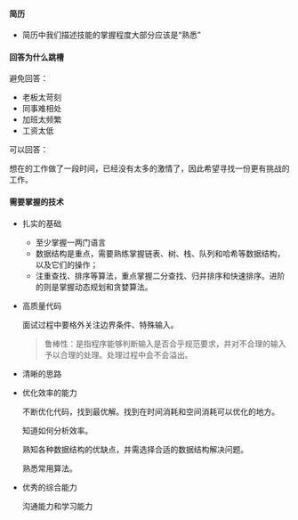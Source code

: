 #### 简历

- 简历中我们描述技能的掌握程度大部分应该是“熟悉”

#### 回答为什么跳槽

避免回答：

- 老板太苛刻
- 同事难相处
- 加班太频繁
- 工资太低

可以回答：

想在的工作做了一段时间，已经没有太多的激情了，因此希望寻找一份更有挑战的工作。

#### 需要掌握的技术

- 扎实的基础
  - 至少掌握一两门语言
  - 数据结构是重点，需要熟练掌握链表、树、栈、队列和哈希等数据结构，以及它们的操作；
  - 注重查找、排序等算法，重点掌握二分查找、归并排序和快速排序。进阶的则是掌握动态规划和贪婪算法。

- 高质量代码

  面试过程中要格外关注边界条件、特殊输入。

  > 鲁棒性：是指程序能够判断输入是否合乎规范要求，并对不合理的输入予以合理的处理。处理过程中会不会溢出。

- 清晰的思路

- 优化效率的能力

  不断优化代码，找到最优解。找到在时间消耗和空间消耗可以优化的地方。

  知道如何分析效率。

  熟知各种数据结构的优缺点，并需选择合适的数据结构解决问题。

  熟悉常用算法。

- 优秀的综合能力

  沟通能力和学习能力
